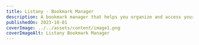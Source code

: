 ```yaml
---
title: Listany - Bookmark Manager
description: A bookmark manager that helps you organize and access your favorite links easily.
publishedOn: 2023-10-01
coverImage: ../../assets/content/image1.png
coverImageAlt: Listany Bookmark Manager
---
```

